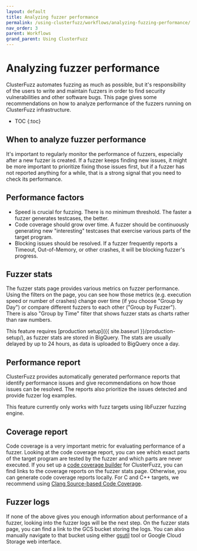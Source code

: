 ```yaml
---
layout: default
title: Analyzing fuzzer performance
permalink: /using-clusterfuzz/workflows/analyzing-fuzzing-performance/
nav_order: 3
parent: Workflows
grand_parent: Using ClusterFuzz
---
```


# Analyzing fuzzer performance

ClusterFuzz automates fuzzing as much as possible, but it's responsibility of
the users to write and maintain fuzzers in order to find security
vulnerabilities and other software bugs. This page gives some recommendations on
how to analyze performance of the fuzzers running on ClusterFuzz infrastructure.

- TOC
{:toc}

## When to analyze fuzzer performance

It's important to regularly monitor the performance of fuzzers, especially after
a new fuzzer is created. If a fuzzer keeps finding new issues, it might be more
important to prioritize fixing those issues first, but if a fuzzer has not
reported anything for a while, that is a strong signal that you need to check
its performance.

## Performance factors

* Speed is crucial for fuzzing. There is no minimum threshold. The faster a
fuzzer generates testcases, the better.
* Code coverage should grow over time. A fuzzer should be continuously
generating new "interesting" testcases that exercise various parts of the target
program.
* Blocking issues should be resolved. If a fuzzer frequently reports a Timeout,
Out-of-Memory, or other crashes, it will be blocking fuzzer's progress.

## Fuzzer stats

The fuzzer stats page provides various metrics on fuzzer performance. Using the
filters on the page, you can see how those metrics (e.g. execution speed or
number of crashes) change over time (if you choose "Group by Day") or compare
different fuzzers to each other ("Group by Fuzzer"). There is also "Group by
Time" filter that shows fuzzer stats as charts rather than raw numbers.

This feature requires [production setup]({{ site.baseurl }}/production-setup/),
as fuzzer stats are stored in BigQuery. The stats are usually delayed by up to
24 hours, as data is uploaded to BigQuery once a day.

## Performance report

ClusterFuzz provides automatically generated performance reports that identify
performance issues and give recommendations on how those issues can be resolved.
The reports also prioritize the issues detected and provide fuzzer log examples.

This feature currently only works with fuzz targets using libFuzzer fuzzing
engine.

## Coverage report

Code coverage is a very important metric for evaluating performance of a fuzzer.
Looking at the code coverage report, you can see which exact parts of the target
program are tested by the fuzzer and which parts are never executed. If you set
up a [code coverage builder](/using-clusterfuzz/advanced/code-coverage/) for
ClusterFuzz, you can find links to the coverage reports on the fuzzer stats
page. Otherwise, you can generate code coverage reports locally. For C and C++
targets, we recommend using [Clang Source-based Code Coverage].

## Fuzzer logs

If none of the above gives you enough information about performance of a fuzzer,
looking into the fuzzer logs will be the next step. On the fuzzer stats page,
you can find a link to the GCS bucket storing the logs. You can also manually
navigate to that bucket using either
[gsutil](https://cloud.google.com/storage/docs/gsutil) tool or Google Cloud
Storage web interface.

[Clang Source-based Code Coverage]: https://clang.llvm.org/docs/SourceBasedCodeCoverage.html
